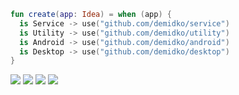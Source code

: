 ```kotlin
fun create(app: Idea) = when (app) {
  is Service -> use("github.com/demidko/service")
  is Utility -> use("github.com/demidko/utility")
  is Android -> use("github.com/demidko/android")
  is Desktop -> use("github.com/demidko/desktop")
}
```
[![](https://img.shields.io/badge/microservice-darkorange?style=for-the-badge&logo=kotlin)](https://github.com/demidko/service/generate) 
[![](https://img.shields.io/badge/c++23-utility-gray?style=for-the-badge&logo=cplusplus)](https://github.com/demidko/utility/generate) 
[![](https://img.shields.io/badge/android%20app-darkgreen?style=for-the-badge&logo=android)](https://github.com/demidko/android/generate) 
[![](https://img.shields.io/badge/desktop%20app-darkblue?style=for-the-badge&logo=kotlin)](https://github.com/demidko/desktop/generate)
